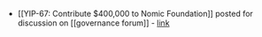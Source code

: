 - [[YIP-67: Contribute $400,000 to Nomic Foundation]] posted for discussion on [[governance forum]] - [link](https://gov.yearn.finance/t/yip-67-contribute-to-the-nomic-foundation/12326)
